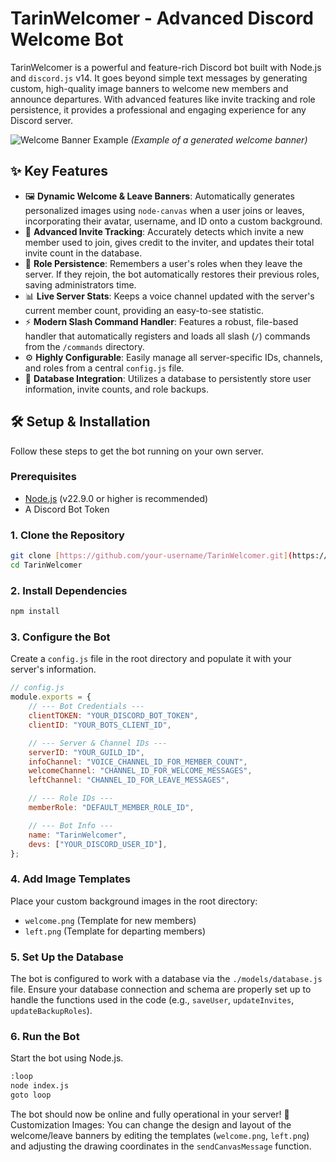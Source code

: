 # TarinWelcomer - Advanced Discord Welcome Bot

TarinWelcomer is a powerful and feature-rich Discord bot built with Node.js and `discord.js` v14. It goes beyond simple text messages by generating custom, high-quality image banners to welcome new members and announce departures. With advanced features like invite tracking and role persistence, it provides a professional and engaging experience for any Discord server.

![Welcome Banner Example](https://github.com/user-attachments/assets/e4b47c12-df62-4f8b-91ca-7aab3a0a0af4)
*(Example of a generated welcome banner)*

## ✨ Key Features

* 🖼️ **Dynamic Welcome & Leave Banners**: Automatically generates personalized images using `node-canvas` when a user joins or leaves, incorporating their avatar, username, and ID onto a custom background.
* 🔗 **Advanced Invite Tracking**: Accurately detects which invite a new member used to join, gives credit to the inviter, and updates their total invite count in the database.
* 🔄 **Role Persistence**: Remembers a user's roles when they leave the server. If they rejoin, the bot automatically restores their previous roles, saving administrators time.
* 📊 **Live Server Stats**: Keeps a voice channel updated with the server's current member count, providing an easy-to-see statistic.
* ⚡ **Modern Slash Command Handler**: Features a robust, file-based handler that automatically registers and loads all slash (`/`) commands from the `/commands` directory.
* ⚙️ **Highly Configurable**: Easily manage all server-specific IDs, channels, and roles from a central `config.js` file.
* 💾 **Database Integration**: Utilizes a database to persistently store user information, invite counts, and role backups.

## 🛠️ Setup & Installation

Follow these steps to get the bot running on your own server.

### Prerequisites

* [Node.js](https://nodejs.org/en/) (v22.9.0 or higher is recommended)
* A Discord Bot Token

### 1. Clone the Repository

```bash
git clone [https://github.com/your-username/TarinWelcomer.git](https://github.com/Maniseniler/TarinWelcomer.git)
cd TarinWelcomer
```

### 2. Install Dependencies

```bash
npm install
```

### 3. Configure the Bot
Create a `config.js` file in the root directory and populate it with your server's information.
```js
// config.js
module.exports = {
    // --- Bot Credentials ---
    clientTOKEN: "YOUR_DISCORD_BOT_TOKEN",
    clientID: "YOUR_BOTS_CLIENT_ID",

    // --- Server & Channel IDs ---
    serverID: "YOUR_GUILD_ID",
    infoChannel: "VOICE_CHANNEL_ID_FOR_MEMBER_COUNT",
    welcomeChannel: "CHANNEL_ID_FOR_WELCOME_MESSAGES",
    leftChannel: "CHANNEL_ID_FOR_LEAVE_MESSAGES",

    // --- Role IDs ---
    memberRole: "DEFAULT_MEMBER_ROLE_ID",

    // --- Bot Info ---
    name: "TarinWelcomer",
    devs: ["YOUR_DISCORD_USER_ID"],
};
```
### 4. Add Image Templates
Place your custom background images in the root directory:
- `welcome.png` (Template for new members)
- `left.png` (Template for departing members)

### 5. Set Up the Database
The bot is configured to work with a database via the `./models/database.js` file. Ensure your database connection and schema are properly set up to handle the functions used in the code (e.g., `saveUser`, `updateInvites`, `updateBackupRoles`).

### 6. Run the Bot
Start the bot using Node.js.
```bash
:loop
node index.js
goto loop
```
The bot should now be online and fully operational in your server!
🔧 Customization
Images: You can change the design and layout of the welcome/leave banners by editing the templates (`welcome.png`, `left.png`) and adjusting the drawing coordinates in the `sendCanvasMessage` function.
